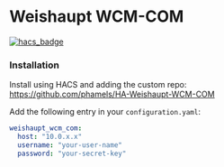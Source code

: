 # Weishaupt WCM-COM

[![hacs_badge](https://img.shields.io/badge/HACS-Custom-41BDF5.svg)](https://github.com/hacs/integration)

### Installation

Install using HACS and adding the custom repo:
https://github.com/phamels/HA-Weishaupt-WCM-COM

Add the following entry in your `configuration.yaml`:

```yaml
weishaupt_wcm_com:
  host: "10.0.x.x"
  username: "your-user-name"
  password: "your-secret-key"
```
